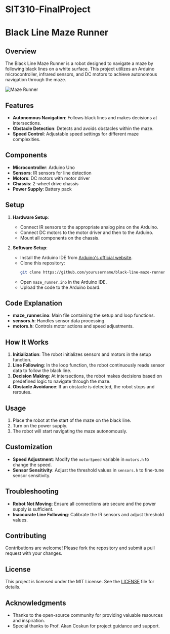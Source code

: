 # SIT310-FinalProject

# Black Line Maze Runner

## Overview

The Black Line Maze Runner is a robot designed to navigate a maze by following black lines on a white surface. This project utilizes an Arduino microcontroller, infrared sensors, and DC motors to achieve autonomous navigation through the maze.

![Maze Runner](images/maze_runner.jpg)

## Features

- **Autonomous Navigation**: Follows black lines and makes decisions at intersections.
- **Obstacle Detection**: Detects and avoids obstacles within the maze.
- **Speed Control**: Adjustable speed settings for different maze complexities.

## Components

- **Microcontroller**: Arduino Uno
- **Sensors**: IR sensors for line detection
- **Motors**: DC motors with motor driver
- **Chassis**: 2-wheel drive chassis
- **Power Supply**: Battery pack

## Setup

1. **Hardware Setup**:
    - Connect IR sensors to the appropriate analog pins on the Arduino.
    - Connect DC motors to the motor driver and then to the Arduino.
    - Mount all components on the chassis.

2. **Software Setup**:
    - Install the Arduino IDE from [Arduino's official website](https://www.arduino.cc/en/software).
    - Clone this repository: 
      ```sh
      git clone https://github.com/yourusername/black-line-maze-runner.git
      ```
    - Open `maze_runner.ino` in the Arduino IDE.
    - Upload the code to the Arduino board.

## Code Explanation

- **maze_runner.ino**: Main file containing the setup and loop functions.
- **sensors.h**: Handles sensor data processing.
- **motors.h**: Controls motor actions and speed adjustments.

## How It Works

1. **Initialization**: The robot initializes sensors and motors in the setup function.
2. **Line Following**: In the loop function, the robot continuously reads sensor data to follow the black line.
3. **Decision Making**: At intersections, the robot makes decisions based on predefined logic to navigate through the maze.
4. **Obstacle Avoidance**: If an obstacle is detected, the robot stops and reroutes.

## Usage

1. Place the robot at the start of the maze on the black line.
2. Turn on the power supply.
3. The robot will start navigating the maze autonomously.

## Customization

- **Speed Adjustment**: Modify the `motorSpeed` variable in `motors.h` to change the speed.
- **Sensor Sensitivity**: Adjust the threshold values in `sensors.h` to fine-tune sensor sensitivity.

## Troubleshooting

- **Robot Not Moving**: Ensure all connections are secure and the power supply is sufficient.
- **Inaccurate Line Following**: Calibrate the IR sensors and adjust threshold values.

## Contributing

Contributions are welcome! Please fork the repository and submit a pull request with your changes.

## License

This project is licensed under the MIT License. See the [LICENSE](LICENSE) file for details.

## Acknowledgments

- Thanks to the open-source community for providing valuable resources and inspiration.
- Special thanks to Prof. Akan Coskun for project guidance and support.


